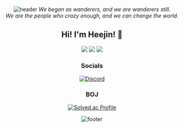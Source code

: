 <div align="center">
 
 <!-- Header -->
 ![header](https://capsule-render.vercel.app/api?type=waving&color=0:0FB4FF,100:0FB4FF&height=200&section=header&text=Heejin's%20GitHub&desc=&fontColor=FFFFFF&animation=twinkling&fontSize=60&fontAlignY=35&descAlign=60&descAlignY=50)
  *We began as wanderers, and we are wanderers still.*  
  *We are the people who crazy enough, and we can change the world.*
  
  <!-- Greetings -->
  ## Hi! I'm Heejin! 🙂
  <p>
    <img src="https://img.shields.io/badge/C++-00599C?style=for-the-badge&logo=C%2B%2B&logoColor=white">
    <img src="https://img.shields.io/badge/C%23-512BD4?style=for-the-badge&logo=Csharp&logoColor=white">
    <img src="https://img.shields.io/badge/Unity-000000?style=for-the-badge&logo=Unity&logoColor=white">
  </p>
  
  ### Socials
  [![Discord](https://img.shields.io/badge/Discord-5865F2?style=for-the-badge&logo=discord&logoColor=white)](https://discordapp.com/users/352857485104775179)
  
  ### BOJ
  [![Solved.ac Profile](http://mazassumnida.wtf/api/mini/generate_badge?boj=hjlee6824)](https://solved.ac/profile/hjlee6824)

 <!-- Footer -->
 ![footer](https://capsule-render.vercel.app/api?type=waving&color=0:0FB4FF,100:0FB4FF&height=150&section=footer&text=Do%20your%20best!&fontColor=FFFFFF&fontSize=30&fontAlignY=70)
</div>
